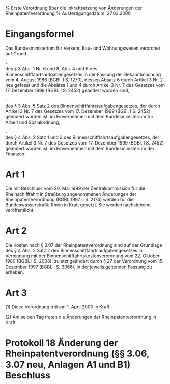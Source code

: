 % Erste Verordnung über die Inkraftsetzung von Änderungen der Rheinpatentverordnung
% Ausfertigungsdatum: 27.03.2000
 
# Eingangsformel

Das Bundesministerium für Verkehr, Bau- und Wohnungswesen verordnet auf Grund

\-  
des § 3 Abs. 1 Nr. 6 und 8, Abs. 4 und 6 des Binnenschifffahrtsaufgabengesetzes in der Fassung der Bekanntmachung vom 4. August 1986 (BGBl. I S. 1270), dessen Absatz 6 durch Artikel 3 Nr. 2 neu gefasst und die Absätze 1 und 4 durch Artikel 3 Nr. 7 des Gesetzes vom 17. Dezember 1999 (BGBl. I S. 2452) geändert worden sind,

\-  
des § 3 Abs. 5 Satz 2 des Binnenschifffahrtsaufgabengesetzes, der durch Artikel 3 Nr. 7 des Gesetzes vom 17. Dezember 1999 (BGBl. I S. 2452) geändert worden ist, im Einvernehmen mit dem Bundesministerium für Arbeit und Sozialordnung,

\-  
des § 4 Abs. 2 Satz 1 und 3 des Binnenschifffahrtsaufgabengesetzes, der durch Artikel 3 Nr. 7 des Gesetzes vom 17. Dezember 1999 (BGBl. I S. 2452) geändert worden ist, im Einvernehmen mit dem Bundesministerium der Finanzen:

# Art 1

Die mit Beschluss vom 20. Mai 1999 der Zentralkommission für die Rheinschifffahrt in Straßburg angenommenen Änderungen der Rheinpatentverordnung (BGBl. 1997 II S. 2174) werden für die Bundeswasserstraße Rhein in Kraft gesetzt. Sie werden nachstehend veröffentlicht.

# Art 2

Die Kosten nach § 3.07 der Rheinpatentverordnung sind auf der Grundlage des § 4 Abs. 2 Satz 2 des Binnenschifffahrtsaufgabengesetzes in Verbindung mit der Binnenschifffahrtskostenverordnung vom 22. Oktober 1980 (BGBl. I S. 2008), zuletzt geändert durch § 27 der Verordnung vom 15. Dezember 1997 (BGBl. I S. 3066), in der jeweils geltenden Fassung zu erheben.

# Art 3

(1) Diese Verordnung tritt am 1. April 2000 in Kraft.

(2) Am selben Tag treten die Änderungen der Rheinpatentverordnung in Kraft.

# Protokoll 18 Änderung der Rheinpatentverordnung (§§ 3.06, 3.07 neu, Anlagen A1 und B1) Beschluss

